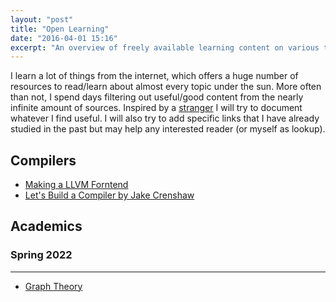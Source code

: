 ```yaml
---
layout: "post"
title: "Open Learning"
date: "2016-04-01 15:16"
excerpt: "An overview of freely available learning content on various topics (though mainly machine learning)."
---
```


I learn a lot of things from the internet, which offers a huge number of resources to read/learn about almost every topic under the sun.
More often than not, I spend days filtering out useful/good content from the nearly infinite amount of sources.
Inspired by a [stranger](https://kratzert.github.io/openlearning) I will try to document whatever I find useful.
I will also try to add specific links that I have already studied in the past but may help any interested reader (or myself as lookup).

## Compilers

- [Making a LLVM Forntend](https://llvm.org/docs/tutorial/MyFirstLanguageFrontend/index.html)
- [Let's Build a Compiler by Jake Crenshaw](https://compilers.iecc.com/crenshaw/)

## Academics

### Spring 2022
----
- [Graph Theory](/academics/graph_theory_man_204.md)
